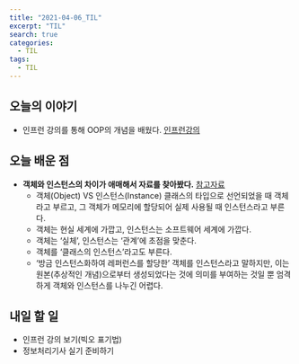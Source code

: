 ```yaml
---
title: "2021-04-06_TIL"
excerpt: "TIL"
search: true
categories: 
  - TIL
tags: 
  - TIL
---
```




## 오늘의 이야기

- 인프런 강의를 통해 OOP의 개념을 배웠다. [인프런강의](https://www.inflearn.com/course/%EC%BD%94%EB%94%A9-%EC%9D%B8%ED%84%B0%EB%B7%B0#)

## 오늘 배운 점

- **객체와 인스턴스의 차이가 애매해서 자료를 찾아봤다.** [참고자료](https://gmlwjd9405.github.io/2018/09/17/class-object-instance.html)
    -  객체(Object) VS 인스턴스(Instance) 클래스의 타입으로 선언되었을 때 객체라고 부르고, 그 객체가 메모리에 할당되어 실제 사용될 때 인스턴스라고 부른다.
    -  객체는 현실 세계에 가깝고, 인스턴스는 소프트웨어 세계에 가깝다.
    -  객체는 ‘실체’, 인스턴스는 ‘관계’에 초점을 맞춘다.
    -  객체를 ‘클래스의 인스턴스’라고도 부른다.
    - ‘방금 인스턴스화하여 레퍼런스를 할당한’ 객체를 인스턴스라고 말하지만, 이는 원본(추상적인 개념)으로부터 생성되었다는 것에 의미를 부여하는 것일 뿐 엄격하게 객체와 인스턴스를 나누긴 어렵다.
 



## 내일 할 일

- 인프런 강의 보기(빅오 표기법)
- 정보처리기사 실기 준비하기